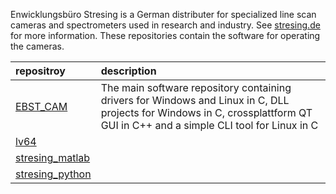 Enwicklungsbüro Stresing is a German distributer for specialized line scan cameras and spectrometers used in research and industry. See [stresing.de](stresing.de) for more information. These repositories contain the software for operating the cameras.

repositroy                                                                        | description
:---                                                                              | :---
[EBST_CAM](https://github.com/Entwicklungsburo-Stresing/EBST_CAM)                 | The main software repository containing drivers for Windows and Linux in C, DLL projects for Windows in C, crossplattform QT GUI in C++ and a simple CLI tool for Linux in C 
[lv64](https://github.com/Entwicklungsburo-Stresing/lv64)                         | 
[stresing_matlab](stresing_matlab)                                                |
[stresing_python](https://github.com/Entwicklungsburo-Stresing/stresing_python)   |
